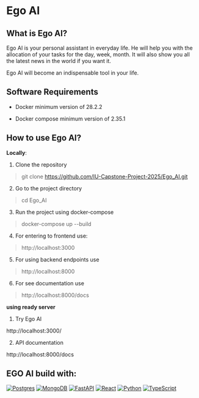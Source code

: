 # Ego AI

## What is Ego AI?

Ego AI is your personal assistant in everyday life. He will help you with the allocation of your tasks for the day, week, month. It will also show you all the latest news in the world if you want it. 

Ego AI will become an indispensable tool in your life.

## Software Requirements

- Docker  minimum version of 28.2.2
 
- Docker compose  minimum version of 2.35.1


## How to use Ego AI?

**Locally**:

1. Clone the repository

> git clone https://github.com/IU-Capstone-Project-2025/Ego_AI.git

2. Go to the project directory

> cd Ego_AI

3. Run the project using docker-compose 

> docker-compose up --build

4. For entering to frontend use:

> http://localhost:3000

5. For using backend endpoints use 

> http://localhost:8000

6. For see documentation use

> http://localhost:8000/docs

**using ready server**

1. Try Ego AI

http://localhost:3000/

2. API documentation

http://localhost:8000/docs

## EGO AI build with:

[![Postgres](https://img.shields.io/badge/Postgres-%23316192.svg?logo=postgresql&logoColor=white)](#) [![MongoDB](https://img.shields.io/badge/MongoDB-%234ea94b.svg?logo=mongodb&logoColor=white)](#) [![FastAPI](https://img.shields.io/badge/FastAPI-009485.svg?logo=fastapi&logoColor=white)](#) [![React](https://img.shields.io/badge/React-%2320232a.svg?logo=react&logoColor=%2361DAFB)](#) [![Python](https://img.shields.io/badge/Python-3776AB?logo=python&logoColor=fff)](#)  [![TypeScript](https://img.shields.io/badge/TypeScript-3178C6?logo=typescript&logoColor=fff)](#)
